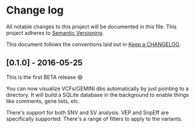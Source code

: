 # Change log
All notable changes to this project will be documented in this file.
This project adheres to [Semantic Versioning](http://semver.org/).

This document follows the conventions laid out in [Keep a CHANGELOG][keep].

## [0.1.0] - 2016-05-25
This is the first BETA release :smile:

You can now visualize VCFs/GEMINI dbs automatically by just pointing to a directory. It will build a SQLite database in the background to enable things like comments, gene lists, etc.

There's support for both SNV and SV analysis. VEP and SnpEff are specifically supported. There's a range of filters to apply to the variants.


[keep]: http://keepachangelog.com/

